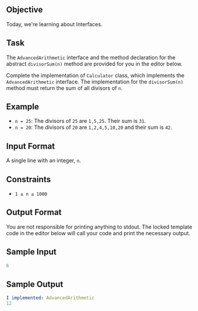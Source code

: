 ## Objective
Today, we're learning about Interfaces.

## Task
The `AdvancedArithmetic` interface and the method declaration for the abstract `divisorSum(n)` method are provided for you in the editor below.

Complete the implementation of `Calculator` class, which implements the `AdvancedArithmetic` interface. The implementation for the `divisorSum(n)` method must return the sum of all divisors of `n`.

## Example

- `n = 25`: The divisors of `25` are `1,5,25`. Their sum is `31`.
- `n = 20`: The divisors of `20` are `1,2,4,5,10,20` and their sum is `42`.

## Input Format

A single line with an integer, `n`.

## Constraints

- `1 ≤ n ≤ 1000`

## Output Format

You are not responsible for printing anything to stdout. The locked template code in the editor below will call your code and print the necessary output.

## Sample Input
```yaml
6
```

## Sample Output
```yaml
I implemented: AdvancedArithmetic
12
```

